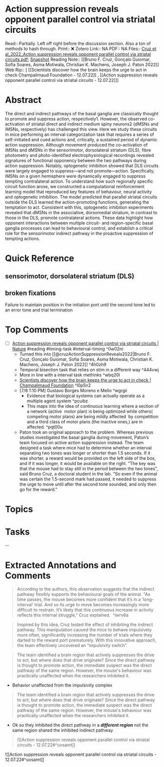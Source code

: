 

# Action suppression reveals opponent parallel control via striatal circuits
Read:: Partially. Left off right before the discussion section. Also a ton of methods to hash through.
Print::  ❌
Zotero Link:: NA
PDF:: NA
Files:: [Cruz et al_2022_Action suppression reveals opponent parallel control via striatal circuits.pdf](file:///home/michaelt/Insync/m@tarlton.info/Google%20Drive/06.%20Zotero/storage/6EGD62RE/Cruz%20et%20al_2022_Action%20suppression%20reveals%20opponent%20parallel%20control%20via%20striatal%20circuits.pdf); [Snapshot](file:///home/michaelt/Insync/m@tarlton.info/Google%20Drive/06.%20Zotero/storage/GPYVCDEV/s41586-022-04894-9.html)
Reading Note:: [[Bruno F. Cruz, Gonçalo Guiomar, Sofia Soares, Asma Motiwala, Christian K. Machens, Joseph J. Paton 2022]]
Web Rip:: [ [[Scientists discover how the brain keeps the urge to act in check  Champalimaud Foundation - 12.07.22]] , [[Action suppression reveals opponent parallel control via striatal circuits - 12.07.22]]]

# Abstract
The direct and indirect pathways of the basal ganglia are classically thought to promote and suppress action, respectively1. However, the observed co-activation of striatal direct and indirect medium spiny neurons2 (dMSNs and iMSNs, respectively) has challenged this view. Here we study these circuits in mice performing an interval categorization task that requires a series of self-initiated and cued actions and, critically, a sustained period of dynamic action suppression. Although movement produced the co-activation of iMSNs and dMSNs in the sensorimotor, dorsolateral striatum (DLS), fibre photometry and photo-identified electrophysiological recordings revealed signatures of functional opponency between the two pathways during action suppression. Notably, optogenetic inhibition showed that DLS circuits were largely engaged to suppress—and not promote—action. Specifically, iMSNs on a given hemisphere were dynamically engaged to suppress tempting contralateral action. To understand how such regionally specific circuit function arose, we constructed a computational reinforcement learning model that reproduced key features of behaviour, neural activity and optogenetic inhibition. The model predicted that parallel striatal circuits outside the DLS learned the action-promoting functions, generating the temptation to act. Consistent with this, optogenetic inhibition experiments revealed that dMSNs in the associative, dorsomedial striatum, in contrast to those in the DLS, promote contralateral actions. These data highlight how opponent interactions between multiple circuit- and region-specific basal ganglia processes can lead to behavioural control, and establish a critical role for the sensorimotor indirect pathway in the proactive suppression of tempting actions.

# Quick Reference
## sensorimotor, dorsolateral striatum (DLS)

## broken fixations
Failure to maintain position in the initiation port until the second tone led to an error tone and trial termination

# Top Comments
- [ ] [Action suppression reveals opponent parallel control via striatal circuits | Nature](https://www.nature.com/articles/s41586-022-04894-9) #reading #timing-task #interval-timing  ^0w02ni
	- Turned this into [[@cruzActionSuppressionReveals2022|Bruno F. Cruz, Gonçalo Guiomar, Sofia Soares, Asma Motiwala, Christian K. Machens, Joseph J. Paton 2022]] ^4h0zh9
	- Temporal bisection task that relies on stim in a different way ^444vwj
	- More in line with a interval task methinks ^wbq20l
	- [Scientists discover how the brain keeps the urge to act in check | Champalimaud Foundation](https://fchampalimaud.org/news/scientists-discover-how-brain-keeps-urge-act-check) ^l0p5n2
	-  [7/8 1:10 PM] Gustavo Borges Moreno e Mello ^wgrgii
		- Evidence that biological systems can actually operate as a multiple agent system ^pcuibz
		- This maps into the idea of continuous learning where a section of a network (active  motor plan) is being optimized while others( competing motor plans) are being mildly affected  by competition and a third class of motor plans (the inactive ones,) are in affected. ^pqt00u
	- Paton took an original approach to the problem. Whereas previous studies investigated the basal ganglia during movement, Paton’s team focused on active action suppression instead. The team designed a task where mice had to determine whether an interval separating two tones was longer or shorter than 1.5 seconds. If it was shorter, a reward would be provided on the left side of the box, and if it was longer, it would be available on the right. "The key was that the mouse had to stay still in the period between the two tones", said Bruno Cruz, a doctoral student in the lab. "So even if the animal was certain the 1.5-second mark had passed, it needed to suppress the urge to move until after the second tone sounded, and only then go for the reward."

# Topics


# Tasks


--
# Extracted Annotations and Comments

> According to the authors, this observation suggests that the indirect pathway flexibly supports the behavioural goals of the animal. "As time passes, the mouse becomes more confident that it’s in a ‘long-interval’ trial. And so its urge to move becomes increasingly more difficult to restrain. It’s likely that this continuous increase in activity reflects this internal struggle," Cruz explained.  ^iwrv6a

> Inspired by this idea, Cruz tested the effect of inhibiting the indirect pathway. This manipulation caused the mice to behave impulsively more often, significantly increasing the number of trials where they darted to the reward port prematurely. With this innovative approach, the team effectively uncovered an “impulsivity switch”.


> The team identified a brain region that actively suppresses the drive to act, but where does that drive originate? Since the direct pathway is thought to promote action, the immediate suspect was the direct pathway of the same region. However, the mouse's behaviour was practically unaffected when the researchers inhibited it.
- Behavior unaffected from the impulsivity complex
> The team identified a brain region that actively suppresses the drive to act, but where does that drive originate? Since the direct pathway is thought to promote action, the immediate suspect was the direct pathway of the same region. However, the mouse's behaviour was practically unaffected when the researchers inhibited it.
- Ok so they inhibited the direct pathway in a ***different region*** not the same region shared the inhibited indirect pathway 


>![[Action suppression reveals opponent parallel control via striatal circuits - 12.07.22#^uvsamt]]

![[Action suppression reveals opponent parallel control via striatal circuits - 12.07.22#^uvsamt]]